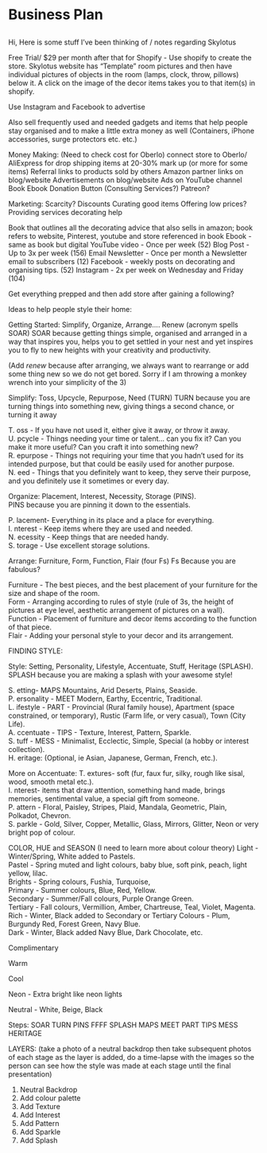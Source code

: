 # Business Plan
## 


Hi, Here is some stuff I’ve been thinking of / notes regarding Skylotus

Free Trial/ $29 per month after that for
Shopify - Use shopify to create the store. Skylotus website has “Template” room pictures and then have individual pictures of objects in the room (lamps, clock, throw, pillows) below it. A click on the image of the decor items takes you to that item(s) in shopify.

Use Instagram and Facebook to advertise

Also sell frequently used and needed gadgets and items that help people stay organised and to make a little extra money as well (Containers, iPhone accessories, surge protectors etc. etc.)

Money Making:
(Need to check cost for Oberlo) connect store to Oberlo/ AliExpress for drop shipping items at 20-30% mark up (or more for some items)
Referral links to products sold by others
Amazon partner links on blog/website
Advertisements on blog/website
Ads on YouTube channel
Book
Ebook
Donation Button
(Consulting Services?)
Patreon?

Marketing:
Scarcity?
Discounts
Curating good items
Offering low prices?
Providing services decorating help

Book that outlines all the decorating advice that also sells in amazon; book refers to website, Pinterest, youtube and store referenced in book
Ebook - same as book but digital
YouTube video - Once per week (52)
Blog Post - Up to 3x per week (156)
Email Newsletter - Once per month a Newsletter email to subscribers (12)
Facebook - weekly posts on decorating and organising tips. (52)
Instagram - 2x per week on Wednesday and Friday (104)

Get everything prepped and then add store after gaining a following?

Ideas to help people style their home:

Getting Started: Simplify, Organize, Arrange.... Renew (acronym spells SOAR)
SOAR because getting things simple, organised and arranged in a way that inspires you, helps you to get settled in your nest and yet inspires you to fly to new heights with your creativity and productivity.

 (Add *renew* because after arranging, we always want to rearrange or add some thing new so we do not get bored. Sorry if I am throwing a monkey wrench into your simplicity of the 3)

Simplify: Toss, Upcycle, Repurpose, Need (TURN)
TURN because you are turning things into something new, giving things a second chance, or turning it away

T. oss - If you have not used it, either give it away, or throw it away.  
U. pcycle - Things needing your time or talent... can you fix it? Can you make it more useful? Can you craft it into something new?   
R. epurpose - Things not requiring your time that you hadn’t used for its intended purpose, but that could be easily used for another purpose.  
N. eed - Things that you definitely want to keep, they serve their purpose, and you definitely use it sometimes or every day.   

Organize: Placement, Interest, Necessity, Storage (PINS).  
PINS because you are pinning it down to the essentials.  

P. lacement- Everything in its place and a place for everything.  
I. nterest - Keep items where they are used and needed.  
N. ecessity - Keep things that are needed handy.  
S. torage - Use excellent storage solutions.  

Arrange: Furniture, Form, Function, Flair (four Fs) 
Fs Because you are fabulous?

Furniture - The best pieces, and the best placement of your furniture for the size and shape of the room.  
Form - Arranging according to rules of style (rule of 3s, the height of pictures at eye level, aesthetic arrangement of pictures on a wall).  
Function - Placement of furniture and decor items according to the function of that piece.  
Flair - Adding your personal style to your decor and its arrangement.  

FINDING STYLE:

Style: Setting, Personality, Lifestyle, Accentuate, Stuff, Heritage (SPLASH).  
SPLASH because you are making a splash with your awesome style!   

S. etting- MAPS Mountains, Arid Deserts, Plains, Seaside.  
P. ersonality - MEET Modern, Earthy, Eccentric, Traditional.  
L. ifestyle - PART - Provincial (Rural family house), Apartment (space constrained, or temporary), Rustic (Farm life, or very casual), Town (City Life).  
A. ccentuate - TIPS - Texture, Interest, Pattern, Sparkle.  
S. tuff - MESS - Minimalist, Ecclectic, Simple, Special (a hobby or interest collection).  
H. eritage: (Optional, ie Asian, Japanese, German, French, etc.).  

More on Accentuate:
T. extures- soft (fur, faux fur, silky, rough like sisal, wood, smooth metal etc.).  
I. nterest- items that draw attention, something hand made, brings memories, sentimental value, a special gift from someone.  
P. attern - Floral, Paisley, Stripes, Plaid, Mandala, Geometric, Plain, Polkadot, Chevron.  
S. parkle - Gold, Silver, Copper, Metallic, Glass, Mirrors, Glitter, Neon or very bright pop of colour.  

COLOR, HUE and SEASON (I need to learn more about colour theory)
Light - Winter/Spring, White added to Pastels.  
Pastel - Spring muted and light colours, baby blue, soft pink, peach, light yellow, lilac.  
Brights - Spring colours, Fushia, Turquoise,   
Primary - Summer colours, Blue, Red, Yellow.  
Secondary - Summer/Fall colours, Purple Orange Green.  
Tertiary - Fall colours, Vermillion, Amber, Chartreuse, Teal, Violet, Magenta.  
Rich - Winter, Black added to Secondary or Tertiary Colours - Plum, Burgundy Red, Forest Green, Navy Blue.  
Dark - Winter, Black added Navy Blue, Dark Chocolate, etc.   

Complimentary

Warm

Cool

Neon - Extra bright like neon lights

Neutral - White, Beige, Black

Steps:
SOAR
TURN
PINS
FFFF
SPLASH
MAPS
MEET
PART
TIPS
MESS
HERITAGE

LAYERS: (take a photo of a neutral backdrop then take subsequent photos of each stage as the layer is added, do a time-lapse with the images so the person can see how the style was made at each stage until the final presentation)
1. Neutral Backdrop
2. Add colour palette
3. Add Texture
4. Add Interest
5. Add Pattern
6. Add Sparkle
7. Add Splash

